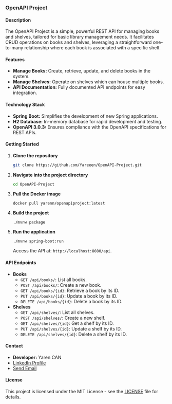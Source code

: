 
### OpenAPI Project

#### Description
The OpenAPI Project is a simple, powerful REST API for managing books and shelves, tailored for basic library management needs. It facilitates CRUD operations on books and shelves, leveraging a straightforward one-to-many relationship where each book is associated with a specific shelf.

#### Features
- **Manage Books:** Create, retrieve, update, and delete books in the system.
- **Manage Shelves:** Operate on shelves which can house multiple books.
- **API Documentation:** Fully documented API endpoints for easy integration.

#### Technology Stack
- **Spring Boot:** Simplifies the development of new Spring applications.
- **H2 Database:** In-memory database for rapid development and testing.
- **OpenAPI 3.0.3:** Ensures compliance with the OpenAPI specifications for REST APIs.

#### Getting Started
1. **Clone the repository**
   ```bash
   git clone https://github.com/Yareeen/OpenAPI-Project.git
   ```
2. **Navigate into the project directory**
   ```bash
   cd OpenAPI-Project
   ```
3. **Pull the Docker image**
   ```
   docker pull yarenn/openapiproject:latest
   ```

4. **Build the project**
   ```
   ./mvnw package
   ```

5. **Run the application**
   ```
   ./mvnw spring-boot:run
   ```
   Access the API at: `http://localhost:8080/api`.

#### API Endpoints
- **Books**
  - `GET /api/books/`: List all books.
  - `POST /api/books/`: Create a new book.
  - `GET /api/books/{id}`: Retrieve a book by its ID.
  - `PUT /api/books/{id}`: Update a book by its ID.
  - `DELETE /api/books/{id}`: Delete a book by its ID.
- **Shelves**
  - `GET /api/shelves/`: List all shelves.
  - `POST /api/shelves/`: Create a new shelf.
  - `GET /api/shelves/{id}`: Get a shelf by its ID.
  - `PUT /api/shelves/{id}`: Update a shelf by its ID.
  - `DELETE /api/shelves/{id}`: Delete a shelf by its ID.

#### Contact
- **Developer:** Yaren CAN
- [LinkedIn Profile](https://www.linkedin.com/in/yarencan/)
- [Send Email](mailto:yarencan.cse@gmail.com)

#### License
This project is licensed under the MIT License - see the [LICENSE](LICENSE) file for details.
